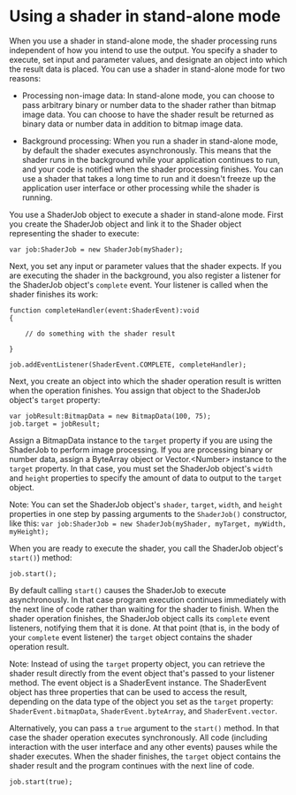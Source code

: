 # Using a shader in stand-alone mode

When you use a shader in stand-alone mode, the shader processing runs
independent of how you intend to use the output. You specify a shader to
execute, set input and parameter values, and designate an object into which the
result data is placed. You can use a shader in stand-alone mode for two reasons:

- Processing non-image data: In stand-alone mode, you can choose to pass
  arbitrary binary or number data to the shader rather than bitmap image data.
  You can choose to have the shader result be returned as binary data or number
  data in addition to bitmap image data.

- Background processing: When you run a shader in stand-alone mode, by default
  the shader executes asynchronously. This means that the shader runs in the
  background while your application continues to run, and your code is notified
  when the shader processing finishes. You can use a shader that takes a long
  time to run and it doesn't freeze up the application user interface or other
  processing while the shader is running.

You use a ShaderJob object to execute a shader in stand-alone mode. First you
create the ShaderJob object and link it to the Shader object representing the
shader to execute:

```
var job:ShaderJob = new ShaderJob(myShader);
```

Next, you set any input or parameter values that the shader expects. If you are
executing the shader in the background, you also register a listener for the
ShaderJob object's `complete` event. Your listener is called when the shader
finishes its work:

```
function completeHandler(event:ShaderEvent):void
{
```

        // do something with the shader result
```
}

job.addEventListener(ShaderEvent.COMPLETE, completeHandler);
```

Next, you create an object into which the shader operation result is written
when the operation finishes. You assign that object to the ShaderJob object's
`target` property:

```
var jobResult:BitmapData = new BitmapData(100, 75);
job.target = jobResult;
```

Assign a BitmapData instance to the `target` property if you are using the
ShaderJob to perform image processing. If you are processing binary or number
data, assign a ByteArray object or Vector.\<Number\> instance to the `target`
property. In that case, you must set the ShaderJob object's `width` and `height`
properties to specify the amount of data to output to the `target` object.

Note: You can set the ShaderJob object's `shader`, `target`, `width`, and
`height` properties in one step by passing arguments to the `ShaderJob()`
constructor, like this:
`var job:ShaderJob = new ShaderJob(myShader, myTarget, myWidth, myHeight);`

When you are ready to execute the shader, you call the ShaderJob object's
`start()`) method:

```
job.start();
```

By default calling `start()` causes the ShaderJob to execute asynchronously. In
that case program execution continues immediately with the next line of code
rather than waiting for the shader to finish. When the shader operation
finishes, the ShaderJob object calls its `complete` event listeners, notifying
them that it is done. At that point (that is, in the body of your `complete`
event listener) the `target` object contains the shader operation result.

Note: Instead of using the `target` property object, you can retrieve the shader
result directly from the event object that's passed to your listener method. The
event object is a ShaderEvent instance. The ShaderEvent object has three
properties that can be used to access the result, depending on the data type of
the object you set as the `target` property: `ShaderEvent.bitmapData`,
`ShaderEvent.byteArray`, and `ShaderEvent.vector`.

Alternatively, you can pass a `true` argument to the `start()` method. In that
case the shader operation executes synchronously. All code (including
interaction with the user interface and any other events) pauses while the
shader executes. When the shader finishes, the `target` object contains the
shader result and the program continues with the next line of code.

```
job.start(true);
```
